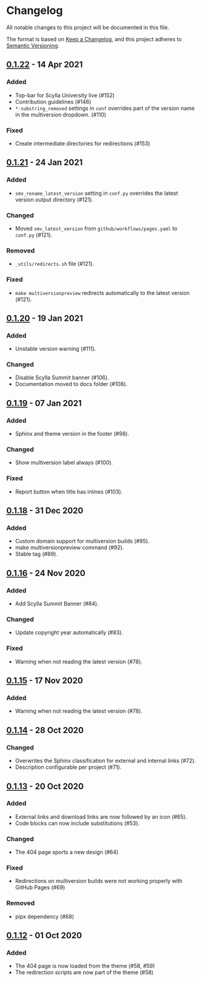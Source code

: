 # Changelog

All notable changes to this project will be documented in this file.

The format is based on [Keep a Changelog](https://keepachangelog.com/en/1.0.0/),
and this project adheres to [Semantic Versioning](https://semver.org/spec/v2.0.0.html).

## [0.1.22] - 14 Apr 2021

### Added

- Top-bar for Scylla University live (#152)
- Contribution guidelines (#146)
- ``*-substring_removed`` settings in ``conf`` overrides part of the version name in the multiversion dropdown. (#110)

### Fixed

- Create intermediate directories for redirections (#153)

## [0.1.21] - 24 Jan 2021

### Added

- ``smv_rename_latest_version`` setting in ``conf.py`` overrides the latest version output directory (#121).

### Changed

- Moved ``smv_latest_version`` from ``github/workflows/pages.yaml`` to ``conf.py`` (#121).

### Removed

- ``_utils/redirects.sh`` file (#121).

### Fixed

- ``make multiversionpreview`` redirects automatically to the latest version (#121).
 

## [0.1.20] - 19 Jan 2021

### Added
- Unstable version warning (#111).

### Changed

- Disable Scylla Summit banner (#106).
- Documentation moved to docs folder (#108).

## [0.1.19] - 07 Jan 2021

### Added

- Sphinx and theme version in the footer (#98).

### Changed

- Show multiversion label always (#100).

### Fixed

- Report button when title has inlines (#103).

## [0.1.18] - 31 Dec 2020

### Added

- Custom domain support for multiversion builds (#95).
- make multiversionpreview command (#92).
- Stable tag (#89).

## [0.1.16] - 24 Nov 2020

### Added

- Add Scylla Summit Banner (#84).

### Changed

- Update copyright year automatically (#83).

### Fixed

- Warning when not reading the latest version (#78).

## [0.1.15] - 17 Nov 2020

### Added

- Warning when not reading the latest version (#78).

## [0.1.14] - 28 Oct 2020

### Changed

- Overwrites the Sphinx classification for external and internal links (#72).
- Description configurable per project (#71).

## [0.1.13] - 20 Oct 2020

### Added
- External links and download links are now followed by an icon (#65).
- Code blocks can now include substitutions (#53).

### Changed

- The 404 page sports a new design (#64)

### Fixed

- Redirections on multiversion builds were not working properly with GitHub Pages (#69)

### Removed

- pipx dependency (#68)

## [0.1.12] - 01 Oct 2020

### Added

- The 404 page is now loaded from the theme (#58, #59)
- The redirection scripts are now part of the theme (#58)

[0.1.22]: https://github.com/scylladb/sphinx-scylladb-theme/compare/0.1.21...0.1.22
[0.1.21]: https://github.com/scylladb/sphinx-scylladb-theme/compare/0.1.20...0.1.21
[0.1.20]: https://github.com/scylladb/sphinx-scylladb-theme/compare/0.1.19...0.1.20
[0.1.19]: https://github.com/scylladb/sphinx-scylladb-theme/compare/0.1.18...0.1.19
[0.1.18]: https://github.com/scylladb/sphinx-scylladb-theme/compare/0.1.16...0.1.18
[0.1.16]: https://github.com/scylladb/sphinx-scylladb-theme/compare/0.1.15...0.1.16
[0.1.15]: https://github.com/scylladb/sphinx-scylladb-theme/compare/0.1.14...0.1.15
[0.1.14]: https://github.com/scylladb/sphinx-scylladb-theme/compare/0.1.13...0.1.14
[0.1.13]: https://github.com/scylladb/sphinx-scylladb-theme/compare/0.1.12...0.1.13
[0.1.12]: https://github.com/scylladb/sphinx-scylladb-theme/releases/tag/0.1.12
